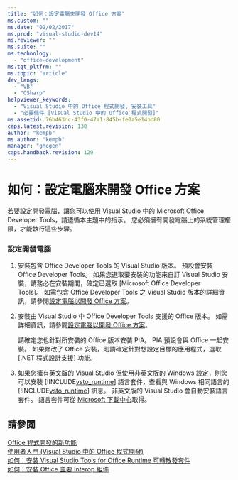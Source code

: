 ```yaml
---
title: "如何：設定電腦來開發 Office 方案"
ms.custom: ""
ms.date: "02/02/2017"
ms.prod: "visual-studio-dev14"
ms.reviewer: ""
ms.suite: ""
ms.technology: 
  - "office-development"
ms.tgt_pltfrm: ""
ms.topic: "article"
dev_langs: 
  - "VB"
  - "CSharp"
helpviewer_keywords: 
  - "Visual Studio 中的 Office 程式開發, 安裝工具"
  - "必要條件 [Visual Studio 中的 Office 程式開發]"
ms.assetid: 76b463dc-43f0-47a1-845b-fe0a5e14bd80
caps.latest.revision: 130
author: "kempb"
ms.author: "kempb"
manager: "ghogen"
caps.handback.revision: 129
---
```

# 如何：設定電腦來開發 Office 方案
  若要設定開發電腦，讓您可以使用 Visual Studio 中的 Microsoft Office Developer Tools，請遵循本主題中的指示。  您必須擁有開發電腦上的系統管理權限，才能執行這些步驟。  
  
### 設定開發電腦  
  
1.  安裝包含 Office Developer Tools 的 Visual Studio 版本。  預設會安裝 Office Developer Tools。  如果您選取要安裝的功能來自訂 Visual Studio 安裝，請務必在安裝期間，確定已選取 \[Microsoft Office Developer Tools\]。 如需包含 Office Developer Tools 之 Visual Studio 版本的詳細資訊，請參閱[設定電腦以開發 Office 方案](../vsto/configuring-a-computer-to-develop-office-solutions.md)。  
  
2.  安裝由 Visual Studio 中 Office Developer Tools 支援的 Office 版本。  如需詳細資訊，請參閱[設定電腦以開發 Office 方案](../vsto/configuring-a-computer-to-develop-office-solutions.md)。  
  
     請確定您也針對所安裝的 Office 版本安裝 PIA。  PIA 預設會與 Office 一起安裝。  如果修改了 Office 安裝，則請確定針對想設定目標的應用程式，選取 \[.NET 程式設計支援\] 功能。  
  
3.  如果您擁有英文版的 Visual Studio 但使用非英文版的 Windows 設定，則您可以安裝 [!INCLUDE[vsto_runtime](../vsto/includes/vsto-runtime-md.md)] 語言套件，查看與 Windows 相同語言的 [!INCLUDE[vsto_runtime](../vsto/includes/vsto-runtime-md.md)] 訊息。  非英文版的 Visual Studio 會自動安裝語言套件。  語言套件可從 [Microsoft 下載中心](http://go.microsoft.com/fwlink/?LinkId=140386)取得。  
  
## 請參閱  
 [Office 程式開發的新功能](http://msdn.microsoft.com/zh-tw/bf054af2-c896-4723-aa15-6381145b14bb)   
 [使用者入門 &#40;Visual Studio 中的 Office 程式開發&#41;](../vsto/getting-started-office-development-in-visual-studio.md)   
 [如何：安裝 Visual Studio Tools for Office Runtime 可轉散發套件](../vsto/how-to-install-the-visual-studio-tools-for-office-runtime-redistributable.md)   
 [如何：安裝 Office 主要 Interop 組件](../vsto/how-to-install-office-primary-interop-assemblies.md)  
  
  